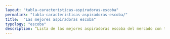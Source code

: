 ```yaml
---
layout: "tabla-caracteristicas-aspiradoras-escoba"
permalink: "tabla-caracteristicas-aspiradoras-escoba/"
title:  "Las mejores aspiradoras escoba"
typology: "escoba"
description: “Lista de las mejores aspiradoras escoba del mercado con todas sus características y las mejores ofertas. Comparativa de las aspiradoras Dyson, Rowenta, Bosch...”
---
```

